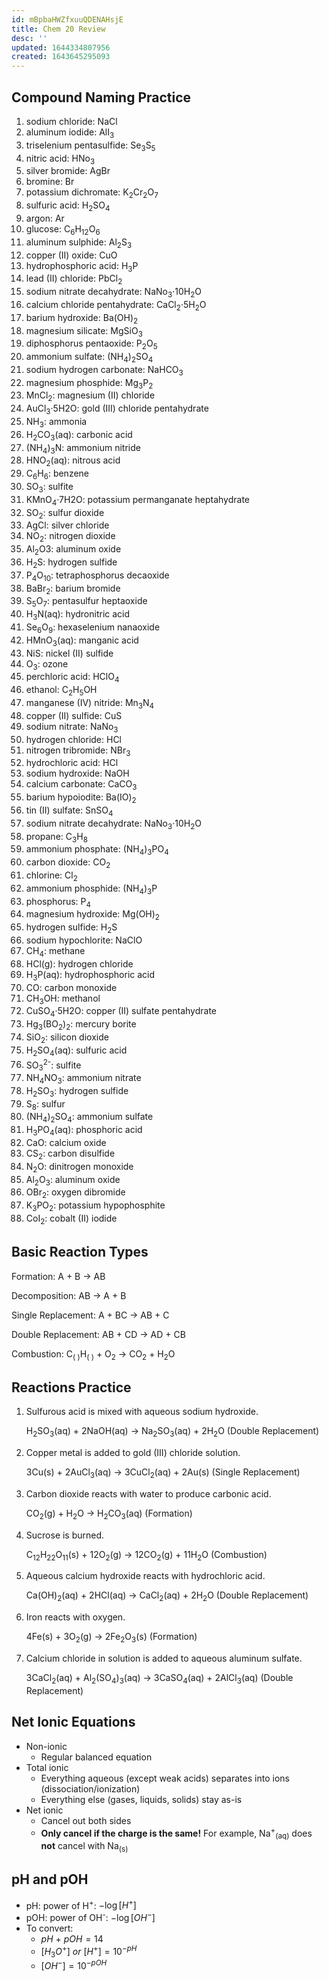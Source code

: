 ```yaml
---
id: mBpbaHWZfxuuQDENAHsjE
title: Chem 20 Review
desc: ''
updated: 1644334807956
created: 1643645295093
---
```


## Compound Naming Practice

1. sodium chloride: NaCl
2. aluminum iodide: AlI<sub>3</sub>
3. triselenium pentasulfide: Se<sub>3</sub>S<sub>5</sub>
4. nitric acid: HNo<sub>3</sub>
5. silver bromide: AgBr
6. bromine: Br
7. potassium dichromate: K<sub>2</sub>Cr<sub>2</sub>O<sub>7</sub>
8. sulfuric acid: H<sub>2</sub>SO<sub>4</sub>
9. argon: Ar
10. glucose: C<sub>6</sub>H<sub>12</sub>O<sub>6</sub>
11. aluminum sulphide: Al<sub>2</sub>S<sub>3</sub>
12. copper (II) oxide: CuO
13. hydrophosphoric acid: H<sub>3</sub>P
14. lead (II) chloride: PbCl<sub>2</sub>
15. sodium nitrate decahydrate: NaNo<sub>3</sub>·10H<sub>2</sub>O
16. calcium chloride pentahydrate: CaCl<sub>2</sub>·5H<sub>2</sub>O
17. barium hydroxide: Ba(OH)<sub>2</sub>
18. magnesium silicate: MgSiO<sub>3</sub>
19. diphosphorus pentaoxide: P<sub>2</sub>O<sub>5</sub>
20. ammonium sulfate: (NH<sub>4</sub>)<sub>2</sub>SO<sub>4</sub>
21. sodium hydrogen carbonate: NaHCO<sub>3</sub>
22. magnesium phosphide: Mg<sub>3</sub>P<sub>2</sub>
23. MnCl<sub>2</sub>: magnesium (II) chloride
24. AuCl<sub>3</sub>·5H2O: gold (III) chloride pentahydrate
25. NH<sub>3</sub>: ammonia
26. H<sub>2</sub>CO<sub>3</sub>(aq): carbonic acid
27. (NH<sub>4</sub>)<sub>3</sub>N: ammonium nitride
28. HNO<sub>2</sub>(aq): nitrous acid
29. C<sub>6</sub>H<sub>6</sub>: benzene
30. SO<sub>3</sub>: sulfite
31. KMnO<sub>4</sub>·7H2O: potassium permanganate heptahydrate
32. SO<sub>2</sub>: sulfur dioxide
33. AgCl: silver chloride
34. NO<sub>2</sub>: nitrogen dioxide
35. Al<sub>2</sub>O3: aluminum oxide
36. H<sub>2</sub>S: hydrogen sulfide
37. P<sub>4</sub>O<sub>10</sub>: tetraphosphorus decaoxide
38. BaBr<sub>2</sub>: barium bromide
39. S<sub>5</sub>O<sub>7</sub>: pentasulfur heptaoxide
40. H<sub>3</sub>N(aq): hydronitric acid
41. Se<sub>6</sub>O<sub>9</sub>: hexaselenium nanaoxide
42. HMnO<sub>3</sub>(aq): manganic acid
43. NiS: nickel (II) sulfide
44. O<sub>3</sub>: ozone
45. perchloric acid: HClO<sub>4</sub>
46. ethanol: C<sub>2</sub>H<sub>5</sub>OH
47. manganese (IV) nitride: Mn<sub>3</sub>N<sub>4</sub>
48. copper (II) sulfide: CuS
49. sodium nitrate: NaNo<sub>3</sub>
50. hydrogen chloride: HCl
51. nitrogen tribromide: NBr<sub>3</sub>
52. hydrochloric acid: HCl
53. sodium hydroxide: NaOH
54. calcium carbonate: CaCO<sub>3</sub>
55. barium hypoiodite: Ba(IO)<sub>2</sub>
56. tin (II) sulfate: SnSO<sub>4</sub>
57. sodium nitrate decahydrate: NaNo<sub>3</sub>·10H<sub>2</sub>O
58. propane: C<sub>3</sub>H<sub>8</sub>
59. ammonium phosphate: (NH<sub>4</sub>)<sub>3</sub>PO<sub>4</sub>
60. carbon dioxide: CO<sub>2</sub>
61. chlorine: Cl<sub>2</sub>
62. ammonium phosphide: (NH<sub>4</sub>)<sub>3</sub>P
63. phosphorus: P<sub>4</sub>
64. magnesium hydroxide: Mg(OH)<sub>2</sub>
65. hydrogen sulfide: H<sub>2</sub>S
66. sodium hypochlorite: NaClO
67. CH<sub>4</sub>: methane
68. HCl(g): hydrogen chloride
69. H<sub>3</sub>P(aq): hydrophosphoric acid
70. CO: carbon monoxide
71. CH<sub>3</sub>OH: methanol
72. CuSO<sub>4</sub>·5H2O: copper (II) sulfate pentahydrate
73. Hg<sub>3</sub>(BO<sub>2</sub>)<sub>2</sub>: mercury borite
74. SiO<sub>2</sub>: silicon dioxide
75. H<sub>2</sub>SO<sub>4</sub>(aq): sulfuric acid
76. SO<sub>3</sub><sup>2-</sup>: sulfite
77. NH<sub>4</sub>NO<sub>3</sub>: ammonium nitrate
78. H<sub>2</sub>SO<sub>3</sub>: hydrogen sulfide
79. S<sub>8</sub>: sulfur
80. (NH<sub>4</sub>)<sub>2</sub>SO<sub>4</sub>: ammonium sulfate
81. H<sub>3</sub>PO<sub>4</sub>(aq): phosphoric acid
82. CaO: calcium oxide
83. CS<sub>2</sub>: carbon disulfide
84. N<sub>2</sub>O: dinitrogen monoxide
85. Al<sub>2</sub>O<sub>3</sub>: aluminum oxide
86. OBr<sub>2</sub>: oxygen dibromide
87. K<sub>3</sub>PO<sub>2</sub>: potassium hypophosphite
88. CoI<sub>2</sub>: cobalt (II) iodide

## Basic Reaction Types

Formation: A + B → AB

Decomposition: AB → A + B

Single Replacement: A + BC → AB + C

Double Replacement: AB + CD → AD + CB

Combustion: C<sub>( )</sub>H<sub>( )</sub> + O<sub>2</sub> → CO<sub>2</sub> + H<sub>2</sub>O

## Reactions Practice

1. Sulfurous acid is mixed with aqueous sodium hydroxide.

    H<sub>2</sub>SO<sub>3</sub>(aq) + 2NaOH(aq) → Na<sub>2</sub>SO<sub>3</sub>(aq) + 2H<sub>2</sub>O (Double Replacement)

2. Copper metal is added to gold (III) chloride solution.

    3Cu(s) + 2AuCl<sub>3</sub>(aq) → 3CuCl<sub>2</sub>(aq) + 2Au(s) (Single Replacement)

3. Carbon dioxide reacts with water to produce carbonic acid.

    CO<sub>2</sub>(g) + H<sub>2</sub>O → H<sub>2</sub>CO<sub>3</sub>(aq) (Formation)

4. Sucrose is burned.

    C<sub>12</sub>H<sub>22</sub>O<sub>11</sub>(s) + 12O<sub>2</sub>(g) → 12CO<sub>2</sub>(g) + 11H<sub>2</sub>O (Combustion)

5. Aqueous calcium hydroxide reacts with hydrochloric acid.

    Ca(OH)<sub>2</sub>(aq) + 2HCl(aq) → CaCl<sub>2</sub>(aq) + 2H<sub>2</sub>O (Double Replacement)

6. Iron reacts with oxygen.

    4Fe(s) + 3O<sub>2</sub>(g) → 2Fe<sub>2</sub>O<sub>3</sub>(s) (Formation)

7. Calcium chloride in solution is added to aqueous aluminum sulfate.

    3CaCl<sub>2</sub>(aq) + Al<sub>2</sub>(SO<sub>4</sub>)<sub>3</sub>(aq) → 3CaSO<sub>4</sub>(aq) + 2AlCl<sub>3</sub>(aq) (Double Replacement)

## Net Ionic Equations

* Non-ionic
    * Regular balanced equation
* Total ionic
    * Everything aqueous (except weak acids) separates into ions (dissociation/ionization)
    * Everything else (gases, liquids, solids) stay as-is
* Net ionic
    * Cancel out both sides
    * **Only cancel if the charge is the same!** For example, Na<sup>+</sup><sub>(aq)</sub> does **not** cancel with Na<sub>(s)</sub>

## pH and pOH

* pH: power of H<sup>+</sup>: $-\log{[H^+]}$
* pOH: power of OH<sup>-</sup>: $-\log{[OH^-]}$
* To convert:
    * $pH\>+\>pOH = 14$
    * $[H_3O^+]\>or\>[H^+] = 10^{-pH}$
    * $[OH^-] = 10^{-pOH}$

